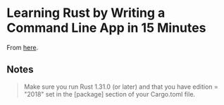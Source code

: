# Learning Rust by Writing a Command Line App in 15 Minutes

From [here](https://rust-cli.github.io/book/tutorial/).

## Notes

> Make sure you run Rust 1.31.0 (or later) and that you have edition = "2018" set in the [package] section of your Cargo.toml file.
